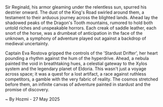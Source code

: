 
Sir Reginald, his armor gleaming under the relentless sun, spurred his destrier onward.  The dust of the King's Road swirled around them, a testament to their arduous journey across the blighted lands.  Ahead lay the shadowed peaks of the Dragon's Tooth mountains, rumored to hold both untold riches and unspeakable horrors.  Each creak of saddle leather, each snort of the horse, was a drumbeat of anticipation in the face of the unknown, a symphony of adventure played out against a backdrop of medieval uncertainty.

Captain Eva Rostova gripped the controls of the 'Stardust Drifter', her heart pounding a rhythm against the hum of the hyperdrive.  Ahead, a nebula painted the void in breathtaking hues, a celestial gateway to the Xylos system and the legendary planet of Eldoria.  This wasn't just a voyage across space; it was a quest for a lost artifact, a race against ruthless competitors, a gamble with the very fabric of reality. The cosmos stretched before them, an infinite canvas of adventure painted in stardust and the promise of discovery.

~ By Hozmi - 27 May 2025
